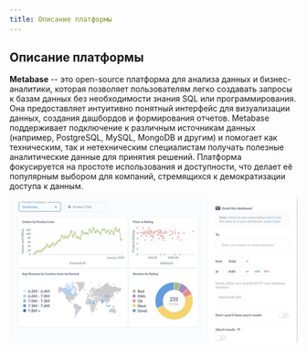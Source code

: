 ```yaml
---
title: Описание платформы
---
```


## **Описание платформы**

**Metabase** -- это open-source платформа для анализа данных и бизнес-аналитики, которая позволяет пользователям легко создавать запросы к базам данных без необходимости знания SQL или программирования. Она предоставляет интуитивно понятный интерфейс для визуализации данных, создания дашбордов и формирования отчетов. Metabase поддерживает подключение к различным источникам данных (например, PostgreSQL, MySQL, MongoDB и другим) и помогает как техническим, так и нетехническим специалистам получать полезные аналитические данные для принятия решений. Платформа фокусируется на простоте использования и доступности, что делает её популярным выбором для компаний, стремящихся к демократизации доступа к данным.

![](./about.png)
